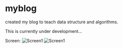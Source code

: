 
# myblog

created my blog to teach data structure and algorithms.

This is currently under development...

Screen:
![Screen1](../master/screen.jpg)
![Screen1](../master/screen1.jpg)
